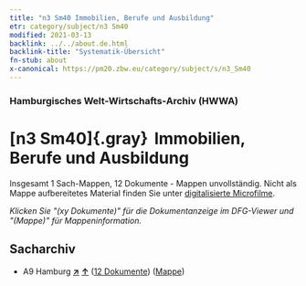 ```yaml
---
title: "n3 Sm40 Immobilien, Berufe und Ausbildung"
etr: category/subject/n3 Sm40
modified: 2021-03-13
backlink: ../../about.de.html
backlink-title: "Systematik-Übersicht"
fn-stub: about
x-canonical: https://pm20.zbw.eu/category/subject/s/n3_Sm40
---
```


### Hamburgisches Welt-Wirtschafts-Archiv (HWWA)
# [n3 Sm40]{.gray}&#8201; Immobilien, Berufe und Ausbildung&#160; 




Insgesamt 1 Sach-Mappen, 12 Dokumente - Mappen unvollständig.
Nicht als Mappe aufbereitetes Material finden Sie unter [digitalisierte Microfilme](/film/h1_sh.de.html).

_Klicken Sie "(xy Dokumente)" für die Dokumentanzeige im DFG-Viewer und "(Mappe)" für Mappeninformation._

## Sacharchiv



- A9 Hamburg [**&nearr;**](../../../geo/i/140905/about.de.html "Hamburg (alle Mappen)") [**&uarr;**](../../../geo/about.de.html#A9 "Ländersystematik") (<a href="https://pm20.zbw.eu/dfgview/sh/140905,182058" title="über: Hamburg : Immobilien, Berufe und Ausbildung" target="_blank">12 Dokumente</a>) ([Mappe](../../../../folder/sh/1409xx/140905/1820xx/182058/about.de.html))


